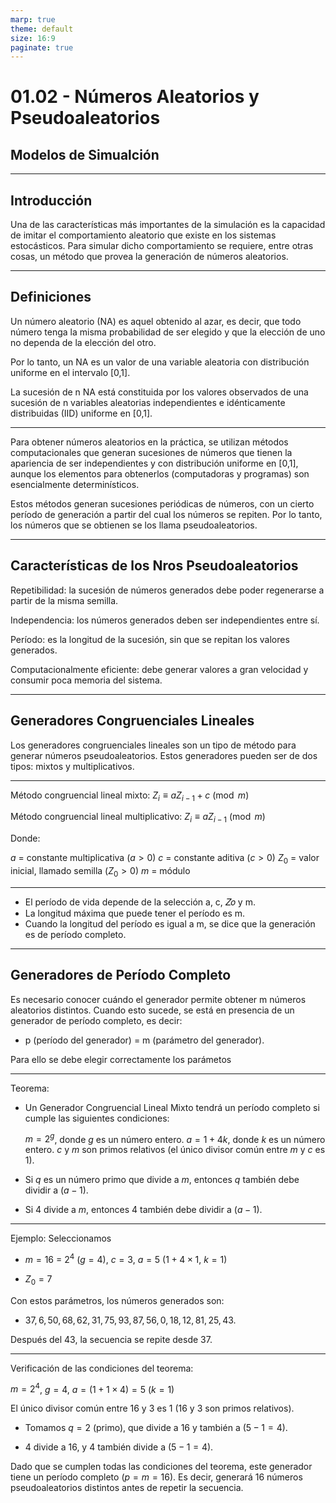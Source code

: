 ```yaml
---
marp: true
theme: default
size: 16:9
paginate: true
---
```


# 01.02 - Números Aleatorios y Pseudoaleatorios

## Modelos de Simualción

---

## Introducción

Una de las características más importantes de la simulación es la capacidad de imitar el comportamiento aleatorio que existe en los sistemas estocásticos.
Para simular dicho comportamiento se requiere, entre otras cosas, un método que provea la generación de números aleatorios.

---

## Definiciones

Un número aleatorio (NA) es aquel obtenido al azar, es decir, que todo número tenga la misma probabilidad de ser elegido y que la elección de uno no dependa de la elección del otro.

Por lo tanto, un NA es un valor de una variable aleatoria con distribución uniforme en el intervalo [0,1].

La sucesión de n NA está constituida por los valores observados de una sucesión de n variables aleatorias independientes e idénticamente distribuidas (IID) uniforme en [0,1].

---

Para obtener números aleatorios en la práctica, se utilizan métodos computacionales que generan sucesiones de números que tienen la apariencia de ser independientes y con distribución uniforme en [0,1], aunque los elementos para obtenerlos (computadoras y programas) son esencialmente determinísticos.

Estos métodos generan sucesiones periódicas de números, con un cierto período de generación a partir del cual los números se repiten. Por lo tanto, los números que se obtienen se los llama pseudoaleatorios.

---

## Características de los Nros Pseudoaleatorios

Repetibilidad: la sucesión de números generados debe poder regenerarse a partir de la misma semilla.

Independencia: los números generados deben ser independientes entre sí.

Período: es la longitud de la sucesión, sin que se repitan los valores generados.

Computacionalmente eficiente: debe generar valores a gran velocidad y consumir poca memoria del sistema.

---

## Generadores Congruenciales Lineales

Los generadores congruenciales lineales son un tipo de método para generar números pseudoaleatorios. Estos generadores pueden ser de dos tipos: mixtos y multiplicativos.

---

Método congruencial lineal mixto: $Z_i \equiv a Z_{i-1} + c \pmod{m}$

Método congruencial lineal multiplicativo: $Z_i \equiv a Z_{i-1} \pmod{m}$

Donde:

$a$ = constante multiplicativa ($a > 0$)
$c$ = constante aditiva ($c > 0$)
$Z_0$ = valor inicial, llamado semilla ($Z_0 > 0$)
$m$ = módulo

---

- El período de vida depende de la selección a, c, 𝑍𝑜 y m.
- La longitud máxima que puede tener el período es m.
- Cuando la longitud del período es igual a m, se dice que la generación es de período completo.

---

## Generadores de Período Completo

Es necesario conocer cuándo el generador permite obtener m números aleatorios distintos. Cuando esto sucede, se está en presencia de un generador de período completo, es decir:

- p (período del generador) = m (parámetro del generador).

Para ello se debe elegir correctamente los
parámetos

---

Teorema:

- Un Generador Congruencial Lineal Mixto tendrá un período completo si cumple las siguientes condiciones:

    $m = 2^g$, donde $g$ es un número entero.
    $a = 1 + 4k$, donde $k$ es un número entero.
    $c$ y $m$ son primos relativos (el único divisor común entre $m$ y $c$ es 1).

- Si $q$ es un número primo que divide a $m$, entonces $q$ también debe dividir a $(a-1)$.
- Si $4$ divide a $m$, entonces $4$ también debe dividir a $(a-1)$.

---

Ejemplo:
Seleccionamos

- $m = 16$ = 2$^4$ ($g = 4$), $c = 3$, $a = 5$ ($1 + 4 \times 1$, $k = 1$)

- $Z_0 = 7$

Con estos parámetros, los números generados son:

- $37, 6, 50, 68, 62, 31, 75, 93, 87, 56, 0, 18, 12, 81, 25, 43$.

Después del $43$, la secuencia se repite desde $37$.

---

Verificación de las condiciones del teorema:

$m = 2^4$, $g = 4$, $a = (1 + 1 \times 4 ) = 5$ ($k = 1$)

El único divisor común entre $16$ y $3$ es $1$ ($16$ y $3$ son primos relativos).

- Tomamos $q = 2$ (primo), que divide a $16$ y también a $(5 - 1 = 4)$.

- $4$ divide a $16$, y $4$ también divide a $(5 - 1 = 4)$.

Dado que se cumplen todas las condiciones del teorema, este generador tiene un período completo ($p = m = 16$).
Es decir, generará $16$ números pseudoaleatorios distintos antes de repetir la secuencia.

